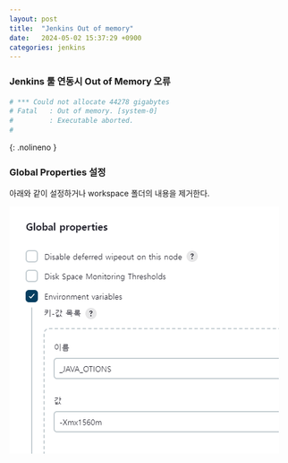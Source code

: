 ```yaml
---
layout: post
title:  "Jenkins Out of memory"
date:   2024-05-02 15:37:29 +0900
categories: jenkins
---
```

### Jenkins 툴 연동시 Out of Memory 오류

```sh
# *** Could not allocate 44278 gigabytes
# Fatal   : Out of memory. [system-0]
#         : Executable aborted.
# 
```
{: .nolineno }

### Global Properties 설정

아래와 같이 설정하거나 workspace 폴더의 내용을 제거한다.

![jenkins_global_env](</assets/img/jenkins_global_env1.png>)
